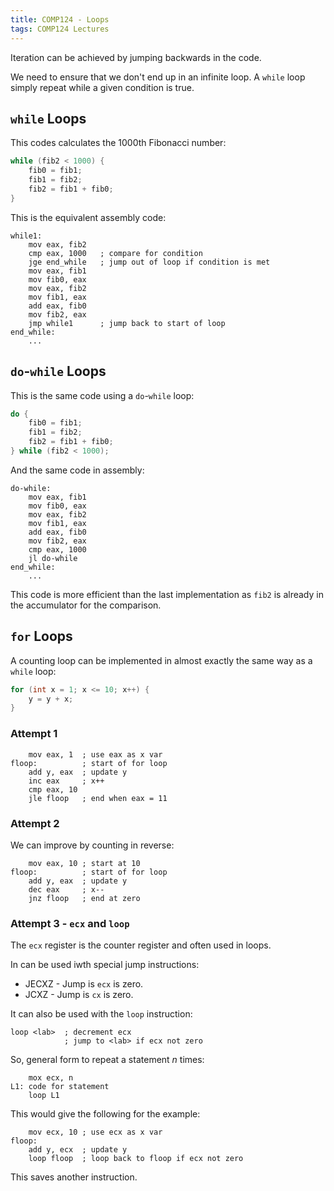 ```yaml
---
title: COMP124 - Loops
tags: COMP124 Lectures
---
```

Iteration can be achieved by jumping backwards in the code.

We need to ensure that we don't end up in an infinite loop. A `while` loop simply repeat while a given condition is true.

## `while` Loops
This codes calculates the 1000th Fibonacci number:

```java
while (fib2 < 1000) {
	fib0 = fib1;
	fib1 = fib2; 
	fib2 = fib1 + fib0;
}
```

This is the equivalent assembly code:

```
while1:
	mov eax, fib2
	cmp eax, 1000	; compare for condition
	jge end_while	; jump out of loop if condition is met
	mov eax, fib1
	mov fib0, eax
	mov eax, fib2
	mov fib1, eax
	add eax, fib0
	mov fib2, eax
	jmp while1		; jump back to start of loop
end_while:
	...
```

## `do`-`while` Loops
This is the same code using a `do`-`while` loop:

```java
do {
	fib0 = fib1;
	fib1 = fib2; 
	fib2 = fib1 + fib0;
} while (fib2 < 1000);
```

And the same code in assembly:

```
do-while:
	mov eax, fib1
	mov fib0, eax
	mov eax, fib2
	mov fib1, eax
	add eax, fib0
	mov fib2, eax
	cmp eax, 1000
	jl do-while
end_while:
	...
```

This code is more efficient than the last implementation as `fib2` is already in the accumulator for the comparison.

## `for` Loops
A counting loop can be implemented in almost exactly the same way as a `while` loop:

```java
for (int x = 1; x <= 10; x++) {
	y = y + x;
}
```

### Attempt 1

```
	mov eax, 1	; use eax as x var
floop:			; start of for loop
	add y, eax	; update y
	inc eax		; x++
	cmp eax, 10
	jle floop	; end when eax = 11
```

### Attempt 2
We can improve by counting in reverse:

```
	mov eax, 10	; start at 10
floop:			; start of for loop
	add y, eax	; update y
	dec eax		; x--
	jnz floop	; end at zero
```

### Attempt 3 - `ecx` and `loop`
The `ecx` register is the counter register and often used in loops.

In can be used iwth special jump instructions:

* JECXZ - Jump is `ecx` is zero.
* JCXZ - Jump is `cx` is zero.

It can also be used with the `loop` instruction:

```
loop <lab>	; decrement ecx
			; jump to <lab> if ecx not zero
```

So, general form to repeat a statement $n$ times: 

```
	mox ecx, n
L1:	code for statement
	loop L1
```

This would give the following for the example:

```
	mov ecx, 10	; use ecx as x var
floop:
	add y, ecx	; update y
	loop floop	; loop back to floop if ecx not zero
```

This saves another instruction.